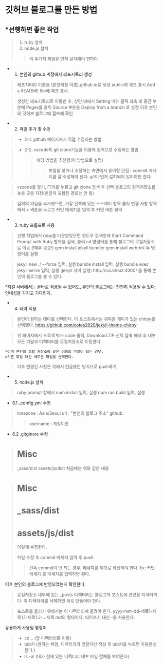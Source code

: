 깃허브 블로그를 만든 방법
=======================

*선행하면 좋은 작업
-----------------
>1. ruby 설치
>2. node.js 설치
>   >이 두가지 파일을 먼저 설치해야 편하다

* 1. 본인의 github 계정에서 레포지토리 생성
> 레포지터리 이름을 (본인계정 이름).github.io로 생성
> public에 체크 표시
> Add a README file에 체크 표시

> 생성한 레포지토리로 이동한 후, 상단 바에서 Setting 메뉴 클릭
> 좌측 바 중간 부분에 Pages를 클릭
> Source 부분을 Deploy from a branch 로 설정
> 이후 본인의 깃허브 블로그에 접속해 확인

* 2. 파일 추가 및 수정

>* 2-1. github 페이지에서 직접 수정하는 방법

>* 2-2. vscode의 git clone기능을 이용해 원격으로 수정하는 방법
>   > 해당 방법을 추천함(이 방법으로 설명)
>   >   >파일을 찾거나 수정하는 측면에서 용이함
>   >   >단점 : commit 메세지를 잘 작성해야 한다.
>   >   >git이 먼저 설치되어 있어야만 한다.

> vscode를 열기, F1키를 누르고 git clone 검색 후 선택
> 블로그의 원격저장소를 놓을 곳을 지정(한글이 포함된 경로는 안 됨)

>임의의 파일을 추가했으면, 가장 왼쪽에 있는 소스제어 항목 클릭
>변경 사항 항목에서 + 버튼을 누르고 커밋 메세지를 입력 후 커밋 버튼 클릭

* 3. ruby 프롬프트 사용
> 선행 작업에서 ruby를 다운받았으면 윈도우 검색창에 Start Command Prompt with Ruby 항목을 검색, 클릭
> cd 명령어를 통해 블로그의 로컬저장소로 이동 (!매우 중요!)
>gem install jekyll bundler
>gem install webrick
> 두 명령어를 실행

>jekyll new ./ --force 입력, 실행
>bundle install 입력, 실행
>bundle exec jekyll serve 입력, 실행 (jekyll 서버 실행)
 http://localhost:4000/ 을 통해 본인의 블로그를 볼 수 있다. 

*지킬 서버에서는 곧바로 적용될 수 있어도, 본인의 블로그에는 천천히 적용될 수 있다. 인내심을 가지고 기다리자.

* 4. 테마 적용
> 본인이 원하는 테마를 선택한다.
> 이 포스트에서는 귀여운 개미가 있는 chirpy를 선택했다.
> https://github.com/cotes2020/jekyll-theme-chirpy

> 위 페이지에서 초록색 박스 code 클릭, Download ZIP 선택
> 압축 해제 후 내부 모든 파일과 디렉터리를 로컬저장소로 이동한다.

    *이미 본인의 로컬 저장소에 같은 이름의 파일이 있는 경우,
    >기존 파일 대신 새로운 파일을 선택한다.

> 이후 변경된 사항은 위에서 언급했던 방식으로 push하기

* 5. node.js 설치 
> ruby prompt 창에서 
> num install 입력, 실행
> num run build 입력, 실행

* 6.1 _config.yml 수정
>timezone : Asia/Seoul
>url : "본인의 블로그 주소"
>github:
>    >username : 계정이름

* 6.2 .gitginore 수정
> # Misc
> _sass/dist
> assets/js/dist
>처음에는 위와 같은 내용

> # Misc
> # _sass/dist
> # assets/js/dist
> 이렇게 수정한다.

>파일 수정 후 commit 메세지 입력 후 push
>   >간혹 commit이 안 되는 경우, 메세지를 제대로 작성해야 한다. 
>   >fix: 커밋메세지 로 메세지를 입력하면 된다.

이후 본인의 블로그에 반영되었는지 확인한다.

> 로컬저장소 내부에 있는 _posts 디렉터리는 블로그의 포스트에 관련된 디렉터리다. 이 디렉터리를 삭제하면 새로 만들어야 한다. 

> 포스트를 올리기 위해서는 이 디렉터리에 올려야 한다.
> yyyy-mm-dd-제목1-제목1.1-제목1.2-...제목.md의 형태이다. 띄어쓰기 대신 -를 사용한다.

유용하게 사용될 명령어
> * cd .. (앞 디렉터리로 이동)
> * tab키 (원하는 파일, 디렉터리의 앞글자만 작성 후 tab키를 누르면 자동완성 된다.)
> * ls -al (내가 현재 있는 디렉터리 내부 파일 전체를 보여준다)    